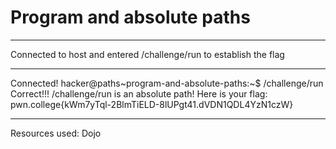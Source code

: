 # Program and absolute paths
***
Connected to host and entered /challenge/run to establish the flag
***
Connected!
hacker@paths~program-and-absolute-paths:~$ /challenge/run
Correct!!!
/challenge/run is an absolute path! Here is your flag:
pwn.college{kWm7yTql-2BlmTiELD-8lUPgt41.dVDN1QDL4YzN1czW}
***
Resources used:
Dojo
